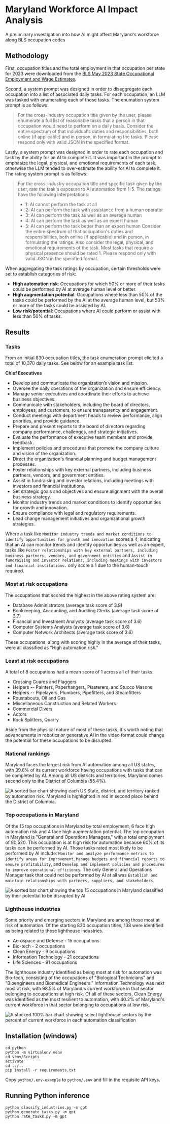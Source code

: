 # Maryland Workforce AI Impact Analysis
A preliminary investigation into how AI might affect Maryland's workforce along BLS occupation codes

## Methodology

First, occupation titles and the total employment in that occupation per state for 2023 were downloaded from the [BLS May 2023 State Occupational Employment and Wage Estimates](https://www.bls.gov/oes/current/oes_md.htm).

Second, a system prompt was designed in order to disaggregate each occupation into a list of associated daily tasks. For each occupation, an LLM was tasked with enumerating each of those tasks. The enumation system prompt is as follows:

> For the cross-industry occupation title given by the user, please enumerate a full list of reasonable tasks that a person in that occupation would need to perform on a daily basis. Consider the entire spectrum of that individual's duties and responsibilities, both online (if applicable) and in person, in formulating the tasks. Please respond only with valid JSON in the specified format.

Lastly, a system prompt was designed in order to rate each occupation and task by the ability for an AI to complete it. It was important in the prompt to emphasize the legal, physical, and emotional requirements of each task, otherwise the LLM tended to over-estimate the ability for AI to complete it. The rating system prompt is as follows:


> For the cross-industry occupation title and specific task given by the user, rate the task's exposure to AI automation from 1-5.
> The ratings have the following interpretations:
> - 1: AI cannot perform the task at all
> - 2: AI can perform the task with assistance from a human operator
> - 3: AI can perform the task as well as an average human
> - 4: AI can perform the task as well as an expert human
> - 5: AI can perform the task better than an expert human
> Consider the entire spectrum of that occupation's duties and responsibilities, both online (if applicable) and in person, in formulating the ratings. Also consider the legal, physical, and emotional requirements of the task. Most tasks that require a physical presence should be rated 1. Please respond only with valid JSON in the specified format.

When aggregating the task ratings by occupation, certain thresholds were set to establish categories of risk:
- **High automation risk**: Occupations for which 50% or more of their tasks could be performed by AI at average human level or better.
- **High augmentation potential**: Occupations where less than 50% of the tasks could be performed by the AI at the average human level, but 50% or more of the tasks could be assisted by AI.
- **Low risk/potential**: Occupations where AI could perform or assist with less than 50% of tasks.

## Results

### Tasks

From an initial 830 occupation titles, the task enumeration prompt elicited a total of 10,370 daily tasks. See below for an example task list:

**Chief Executives**
- Develop and communicate the organization’s vision and mission.
- Oversee the daily operations of the organization and ensure efficiency.
- Manage senior executives and coordinate their efforts to achieve business objectives.
- Communicate with stakeholders, including the board of directors, employees, and customers, to ensure transparency and engagement.
- Conduct meetings with department heads to review performance, align priorities, and provide guidance.
- Prepare and present reports to the board of directors regarding company performance, challenges, and strategic initiatives.
- Evaluate the performance of executive team members and provide feedback.
- Implement policies and procedures that promote the company culture and vision of the organization.
- Direct the organization's financial planning and budget management processes.
- Foster relationships with key external partners, including business partners, vendors, and government entities.
- Assist in fundraising and investor relations, including meetings with investors and financial institutions.
- Set strategic goals and objectives and ensure alignment with the overall business strategy.
- Monitor industry trends and market conditions to identify opportunities for growth and innovation.
- Ensure compliance with legal and regulatory requirements.
- Lead change management initiatives and organizational growth strategies.

Where a task like `Monitor industry trends and market conditions to identify opportunities for growth and innovation` scores a 4, indicating that an AI can monitor trends and identify opportunities as well as an expert, tasks like `Foster relationships with key external partners, including business partners, vendors, and government entities` and `Assist in fundraising and investor relations, including meetings with investors and financial institutions.` only score a 1 due to the human-touch required.

### Most at risk occupations

The occupations that scored the highest in the above rating system are:

- Database Administrators (average task score of 3.9)
- Bookkeeping, Accounting, and Auditing Clerks (average task score of 3.7)
- Financial and Investment Analysts (average task score of 3.6)
- Computer Systems Analysts (average task score of 3.6)
- Computer Network Architects (average task score of 3.6)

These occupations, along with scoring highly in the average of their tasks, were all classified as "High automation risk."

### Least at risk occupations

A total of 8 occupations had a mean score of 1 across all of their tasks:

- Crossing Guards and Flaggers
- Helpers -- Painters, Paperhangers, Plasterers, and Stucco Masons
- Helpers -- Pipelayers, Plumbers, Pipefitters, and Steamfitters
- Roustabouts, Oil and Gas
- Miscellaneous Construction and Related Workers
- Commercial Divers
- Actors
- Rock Splitters, Quarry

Aside from the physical nature of most of these tasks, it's worth noting that advancements in robotics or generative AI in the video format could change the potential for these occupations to be disrupted.

### National rankings

Maryland faces the largest risk from AI automation among all US states, with 39.6% of its current workforce having occupations with tasks that can be completed by AI. Among all US districts and territories, Maryland comes second only to the District of Columbia (55.4%).

![A sorted bar chart showing each US State, district, and territory ranked by automation risk. Maryland is highlighted in red in second place behind the District of Columbia.](output/risk_by_state.png)

### Top occupations in Maryland

Of the 15 top occupations in Maryland by total employment, 6 face high automation risk and 4 face high augmentation potential. The top occupation in Maryland is "General and Operations Managers," with a total employment of 90,520. This occupation is at high risk for automation because 60% of its tasks can be performed by AI. Those tasks rated most likely to be performed by AI include: `Monitor and analyze performance metrics to identify areas for improvement`, `Manage budgets and financial reports to ensure profitability`, and `Develop and implement policies and procedures to improve operational efficiency`. The only General and Operations Manager task that could not be performed by AI at all was `Establish and maintain relationships with partners, suppliers, and stakeholders`.

![A sorted bar chart showing the top 15 occupations in Maryland classified by their potential to be disrupted by AI](output/md_top_occupations.png)

### Lighthouse industries

Some priority and emerging sectors in Maryland are among those most at risk of automation. Of the starting 830 occupation titles, 138 were identified as being related to these lighthouse industries.

- Aerospace and Defense - 15 occupations
- Bio-tech - 2 occupations
- Clean Energy - 9 occupations
- Information Technology - 21 occupations
- Life Sciences - 91 occupations

The lighthouse industry identified as being most at risk for automation was Bio-tech, consisting of the occupations of "Biological Technicians" and "Bioengineers and Biomedical Engineers." Information Technology was next most at risk, with 98.5% of Maryland's current workforce in that sector belonging to occupations at high risk. Of all of these sectors, Clean Energy was identified as the most resilient to automation, with 40.2% of Maryland's current workforce in that sector belonging to occupations at low risk.

![A stacked 100% bar chart showing select lighthouse sectors by the percent of current workforce in each automation classification](output/md_by_industry.png)

## Installation (windows)
```
cd python
python -m virtualenv venv
cd venv/Scripts
activate
cd ../..
pip install -r requirements.txt
```

Copy `python/.env-example` to `python/.env` and fill in the requisite API keys.

## Running Python inference
```
python classify_industries.py -m gpt
python generate_tasks.py -m gpt
python rate_tasks.py -m gpt
```
